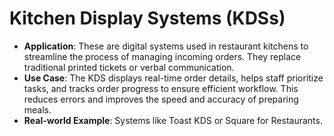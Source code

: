 # Kitchen Display Systems (KDSs)

- **Application**: These are digital systems used in restaurant kitchens to streamline the process of managing incoming orders. They replace traditional printed tickets or verbal communication.
- **Use Case**: The KDS displays real-time order details, helps staff prioritize tasks, and tracks order progress to ensure efficient workflow. This reduces errors and improves the speed and accuracy of preparing meals.
- **Real-world Example**: Systems like Toast KDS or Square for Restaurants.

[](./images/kds.png)
